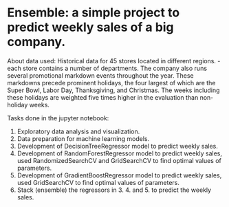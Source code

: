 # Ensemble: a simple project to predict weekly sales of a big company.

About data used:
Historical data for 45 stores located in different regions.  - each store contains a number of departments. The company also runs several promotional markdown events throughout the year. These markdowns precede prominent holidays, the four largest of which are the Super Bowl, Labor Day, Thanksgiving, and Christmas. The weeks including these holidays are weighted five times higher in the evaluation than non-holiday weeks.

Tasks done in the jupyter notebook:
1. Exploratory data analysis and visualization.
2. Data preparation for machine learning models.
3. Development of DecisionTreeRegressor model to predict weekly sales.
4. Development of RandomForestRegressor model to predict weekly sales, used RandomizedSearchCV and GridSearchCV to find optimal values of parameters.
5. Development of GradientBoostRegressor model to predict weekly sales, used GridSearchCV to find optimal values of parameters.
6. Stack (ensemble) the regressors in 3. 4. and 5. to predict the weekly sales.
